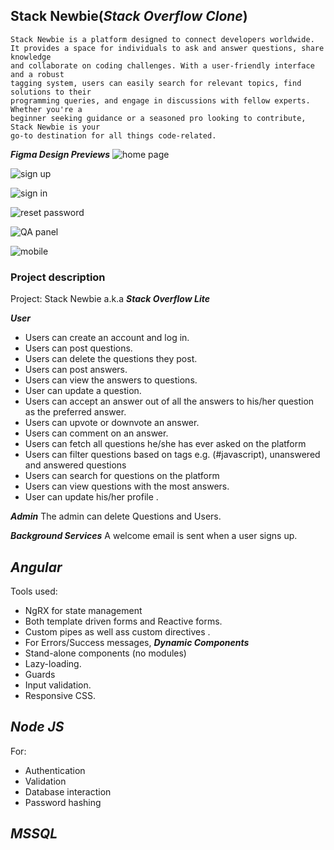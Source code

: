 ## Stack Newbie(***Stack Overflow Clone***)
    Stack Newbie is a platform designed to connect developers worldwide. 
    It provides a space for individuals to ask and answer questions, share knowledge
    and collaborate on coding challenges. With a user-friendly interface and a robust 
    tagging system, users can easily search for relevant topics, find solutions to their 
    programming queries, and engage in discussions with fellow experts. Whether you're a 
    beginner seeking guidance or a seasoned pro looking to contribute, Stack Newbie is your 
    go-to destination for all things code-related. 

***Figma Design Previews***
![home page](https://github.com/projectfinalaudio/stackoverflowclone/blob/master/Home%20Page.png)

![sign up](https://github.com/projectfinalaudio/stackoverflowclone/blob/master/Sign%20Up%20Page.png)

![sign in](https://github.com/projectfinalaudio/stackoverflowclone/blob/master/Sign%20In%20Page.png)

![reset password](https://github.com/projectfinalaudio/stackoverflowclone/blob/master/Reset%20Password%20Page.png)

![QA panel](https://github.com/projectfinalaudio/stackoverflowclone/blob/master/QA%20Panel.png)

![mobile](https://github.com/projectfinalaudio/stackoverflowclone/blob/master/Sign%20Up%20Page(mobile%20view).png)

### Project description
Project: Stack Newbie a.k.a ***Stack Overflow Lite***

***User***
* Users can create an account and log in.  
* Users can post questions.  
* Users can delete the questions they post.  
* Users can post answers.  
* Users can view the answers to questions.  
* User can update a question.
* Users can accept an answer out of all the answers to his/her question as the preferred answer.   
* Users can upvote or downvote an answer.  
* Users can comment on an answer.  
* Users can fetch all questions he/she has ever asked on the platform  
* Users can filter questions based on tags e.g. (#javascript), unanswered and answered questions 
* Users can search for questions on the platform  
* Users can view questions with the most answers.  
* User can update his/her profile .

***Admin***
The admin can delete Questions and Users.

***Background Services***
A welcome email is sent when a user signs up.

## ***Angular***
Tools used:
* NgRX for state management 
* Both template driven forms and Reactive forms.
* Custom pipes as well ass custom directives .
* For Errors/Success messages, ***Dynamic Components***
* Stand-alone components (no modules) 
* Lazy-loading. 
* Guards 
* Input validation. 
* Responsive CSS.

## ***Node JS***
For: 
* Authentication
* Validation 
* Database interaction
* Password hashing 

## ***MSSQL***
